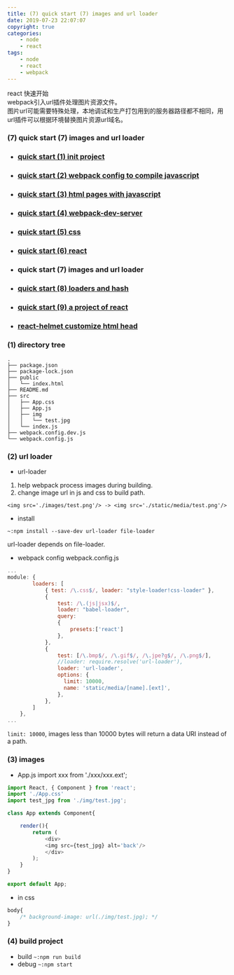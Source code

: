 ```yaml
---
title: (7) quick start (7) images and url loader
date: 2019-07-23 22:07:07
copyright: true
categories:
    - node
    - react
tags:
    - node
    - react
    - webpack
---
```

react 快速开始    
webpack引入url插件处理图片资源文件。        
图片url可能需要特殊处理，本地调试和生产打包用到的服务器路径都不相同，用url插件可以根据环境替换图片资源url域名。

<!-- more -->

### **(7) quick start (7) images and url loader**


+ ### [quick start (1) init project](https://www.jianshu.com/p/b5df2e74aa20)
+ ### [quick start (2) webpack config to compile javascript](https://www.jianshu.com/p/71e4b19c1264)
+ ### [quick start (3) html pages with javascript](https://www.jianshu.com/p/8e2656d51037)
+ ### [quick start (4) webpack-dev-server](https://www.jianshu.com/p/58dd29b62500)
+ ### [quick start (5) css](https://www.jianshu.com/p/e98d4c4d34cf)
+ ### [quick start (6) react](https://www.jianshu.com/p/9b31cb59ecb5)
+ ### quick start (7) images and url loader
+ ### [quick start (8) loaders and hash](https://www.jianshu.com/p/64fe50f2d3ad)
+ ### [quick start (9) a project of react](https://www.jianshu.com/p/395b299fa8f0)
+ ### [react-helmet customize html head](https://www.jianshu.com/p/97ced0c8f891)

### (1) directory tree
```
.
├── package.json
├── package-lock.json
├── public
│   └── index.html
├── README.md
├── src
│   ├── App.css
│   ├── App.js
│   ├── img
│   │   └── test.jpg
│   └── index.js
├── webpack.config.dev.js
└── webpack.config.js
```

### (2) url loader
+ url-loader
1) help webpack process images during building.
2) change image url in js and css to build path.
```
<img src='./images/test.png'/> -> <img src='./static/media/test.png'/>
```
+ install
```
~:npm install --save-dev url-loader file-loader
```
url-loader depends on file-loader.

+ webpack config
webpack.config.js
```js
...
module: {
        loaders: [
            { test: /\.css$/, loader: "style-loader!css-loader" },
            { 
                test: /\.(js|jsx)$/, 
                loader: "babel-loader",
                query:
                {
                    presets:['react']
                },
            },
            {
                test: [/\.bmp$/, /\.gif$/, /\.jpe?g$/, /\.png$/],
                //loader: require.resolve('url-loader'),
                loader: 'url-loader',
                options: {
                  limit: 10000,
                  name: 'static/media/[name].[ext]',
                },
            },
        ]
    },
...
```
`limit: 10000`, images less than 10000 bytes will return a data URI instead of a path.

### (3) images
+ App.js
import xxx from './xxx/xxx.ext';
```js
import React, { Component } from 'react';
import './App.css'
import test_jpg from './img/test.jpg';

class App extends Component{

    render(){
        return (
            <div>
            <img src={test_jpg} alt='back'/>
            </div>
        );
    }
}

export default App;
```

+ in css
```css
body{
    /* background-image: url(./img/test.jpg); */
}
```

### (4) build project
+ build
`~:npm run build`
+ debug
`~:npm start`